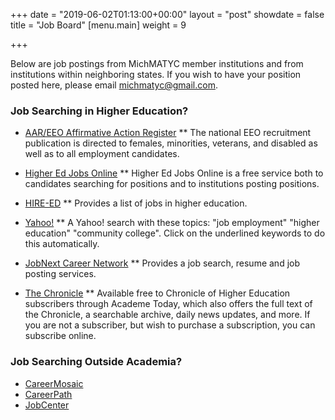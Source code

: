+++
date = "2019-06-02T01:13:00+00:00"
layout = "post"
showdate = false
title = "Job Board"
[menu.main]
weight = 9

+++

Below are job postings from MichMATYC member institutions and from institutions within neighboring states. 
If you wish to have your position posted here, please email [michmatyc@gmail.com](mailto:michmatyc@gmail.com).

### Job Searching in Higher Education?

* [AAR/EEO Affirmative Action Register](aar-eeo.com)
** The national EEO recruitment publication is directed to females, minorities, veterans, and disabled as well as to all employment candidates.

* [Higher Ed Jobs Online](http://www.higheredjobs.com)
** Higher Ed Jobs Online is a free service both to candidates searching for positions and to institutions posting positions.

* [HIRE-ED](http://www.hire-ed.org)
** Provides a list of jobs in higher education.

* [Yahoo!](http://www.yahoo.com)
** A Yahoo! search with these topics: "job employment" "higher education" "community college". Click on the underlined keywords to do this automatically.

* [JobNext Career Network](http://www.jobnext.com) 
** Provides a job search, resume and job posting services.

* [The Chronicle](http://www.chronicle.com)
** Available free to Chronicle of Higher Education subscribers through Academe Today, which also offers the full text of the Chronicle, a searchable archive, daily news updates, and more. If you are not a subscriber, but wish to purchase a subscription, you can subscribe online.

### Job Searching Outside Academia?

* [CareerMosaic](http://www.careermosaic.com)
* [CareerPath](http://www.careerpath.com)
* [JobCenter](http://www.jobcenter.com)
